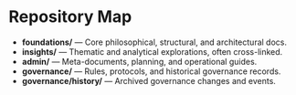 <!-- status: stub; target: 150+ words -->
<!-- status: stub; target: 150+ words -->
<!-- status: stub; target: 150+ words -->
<!-- status: stub; target: 150+ words -->
<!-- status: stub; target: 150+ words -->
# Repository Map

- **foundations/** — Core philosophical, structural, and architectural docs.
- **insights/** — Thematic and analytical explorations, often cross-linked.
- **admin/** — Meta-documents, planning, and operational guides.
- **governance/** — Rules, protocols, and historical governance records.
- **governance/history/** — Archived governance changes and events.







